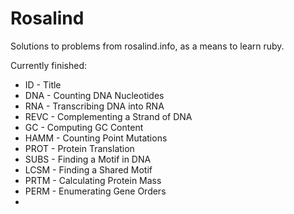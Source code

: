 Rosalind
=========

Solutions to problems from rosalind.info, as a means to learn ruby.

Currently finished:

 - ID - Title
 - DNA - Counting DNA Nucleotides
 - RNA - Transcribing DNA into RNA
 - REVC - Complementing a Strand of DNA
 - GC - Computing GC Content
 - HAMM - Counting Point Mutations
 - PROT - Protein Translation
 - SUBS - Finding a Motif in DNA
 - LCSM - Finding a Shared Motif
 - PRTM - Calculating Protein Mass
 - PERM - Enumerating Gene Orders
 - 
